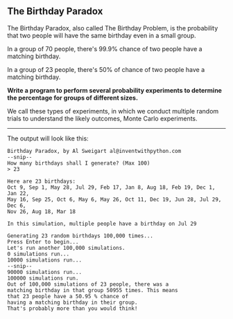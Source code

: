 ## The Birthday Paradox

The Birthday Paradox, also called The Birthday Problem, is the probability that two people will have the same birthday even in a small group.

In a group of 70 people, there's 99.9% chance of two people have a matching birthday.

In a group of 23 people, there's 50% of chance of two people have a matching birthday.

**Write a program to perform several probability experiments to determine the percentage for groups of different sizes.**

We call these types of experiments, in which we conduct multiple random trials to understand the likely outcomes, Monte Carlo experiments.

***

The output will look like this:


```
Birthday Paradox, by Al Sweigart al@inventwithpython.com
--snip--
How many birthdays shall I generate? (Max 100)
> 23

Here are 23 birthdays:
Oct 9, Sep 1, May 28, Jul 29, Feb 17, Jan 8, Aug 18, Feb 19, Dec 1, Jan 22,
May 16, Sep 25, Oct 6, May 6, May 26, Oct 11, Dec 19, Jun 28, Jul 29, Dec 6,
Nov 26, Aug 18, Mar 18

In this simulation, multiple people have a birthday on Jul 29

Generating 23 random birthdays 100,000 times...
Press Enter to begin...
Let's run another 100,000 simulations.
0 simulations run...
10000 simulations run...
--snip--
90000 simulations run...
100000 simulations run.
Out of 100,000 simulations of 23 people, there was a
matching birthday in that group 50955 times. This means
that 23 people have a 50.95 % chance of
having a matching birthday in their group.
That's probably more than you would think!
```